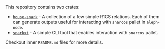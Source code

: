 This repository contains two crates:
 - [`house-snark`](house-snark) - A collection of a few simple R1CS relations. 
Each of them can generate outputs useful for interacting with `snarcos` pallet in `aleph-node`.
 - [`snarkxt`](snarkxt) - A simple CLI tool that enables interaction with `snarcos` pallet.

Checkout inner `README.md` files for more details.
